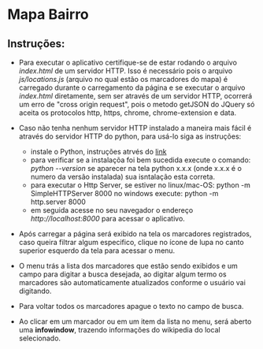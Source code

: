 **Mapa Bairro**
=============================


Instruções:
----------------------------

- Para executar o aplicativo certifique-se de estar rodando o arquivo *index.html*
  de um servidor HTTP. Isso é necessário pois o arquivo *js/locations.js* (arquivo
  no qual estão os marcadores do mapa) é carregado durante o carregamento da página
  e se executar o arquivo *index.html* diretamente, sem ser através de um servidor
  HTTP, ocorrerá um erro de "cross origin request", pois o metodo getJSON do JQuery
  só aceita os protocolos http, https, chrome, chrome-extension e data.

- Caso não tenha nenhum servidor HTTP instalado a maneira mais fácil é através do
  servidor HTTP do python, para usá-lo siga as instruções:

  * instale o Python, instruções atrvés do [link](https://docs.python.org/3/using/windows.html#installing-python)
  * para verificar se a instalaçõa foi bem sucedida execute o comando: *python --version*
    se aparecer na tela python x.x.x (onde x.x.x é o numero da versão instalada)
    sua isntalação esta correta.
  * para executar o Http Server, se estiver no linux/mac-OS: python -m SimpleHTTPServer 8000
    no windows execute: python -m http.server 8000
  * em seguida acesse no seu navegador o endereço *http://localhost:8000* para acessar
    o aplicativo.

- Após carregar a página será exibido na tela os marcadores registrados, caso queira
  filtrar algum especifico, clique no ícone de lupa no canto superior esquerdo da tela
  para acessar o menu.

- O menu trás a lista dos marcadores que estão sendo exibidos e um campo para digitar
  a busca desejada, ao digitar algum termo os marcadores são automaticamente atualizados
  conforme o usuário vai digitando.

- Para voltar todos os marcadores apague o texto no campo de busca.

- Ao clicar em um marcador ou em um item da lista  no menu, será aberto uma **infowindow**,
  trazendo informações do wikipedia do local selecionado.
